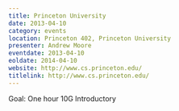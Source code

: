 ```yaml
---
title: Princeton University
date: 2013-04-10
category: events
location: Princeton 402, Princeton University
presenter: Andrew Moore
eventdate: 2013-04-10
eoldate: 2014-04-10
website: http://www.cs.princeton.edu/
titlelink: http://www.cs.princeton.edu/
---
```


Goal: One hour 10G Introductory

